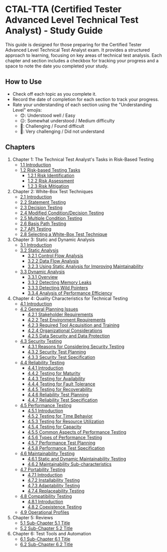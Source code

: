 # CTAL-TTA (Certified Tester Advanced Level Technical Test Analyst) - Study Guide

This guide is designed for those preparing for the Certified Tester Advanced Level Technical Test Analyst exam. It provides a structured approach to learning, focusing on key areas of technical test analysis. Each chapter and section includes a checkbox for tracking your progress and a space to note the date you completed your study.

## How to Use

- Check off each topic as you complete it.
- Record the date of completion for each section to track your progress.
- Rate your understanding of each section using the "Understanding Level" emojis:
  - 😊: Understood well / Easy
  - 😐: Somewhat understood / Medium difficulty
  - 🤢: Challenging / Found difficult
  - 🤮: Very challenging / Did not understand

## Chapters

1. Chapter 1: The Technical Test Analyst's Tasks in Risk-Based Testing
   - [1.1 Introduction](pages/1-technical-test-analysts-tasks-in-risk-based-testing/1.1-introduction.md)
   - [1.2 Risk-based Testing Tasks](pages/1-technical-test-analysts-tasks-in-risk-based-testing/1.2-risk-based-testing-tasks.md)
     - [1.2.1 Risk Identification](pages/1-technical-test-analysts-tasks-in-risk-based-testing/1.2-risk-based-testing-tasks.md#121-risk-identification)
     - [1.2.2 Risk Assessment](pages/1-technical-test-analysts-tasks-in-risk-based-testing/1.2-risk-based-testing-tasks.md#122-risk-assessment)
     - [1.2.3 Risk Mitigation](pages/1-technical-test-analysts-tasks-in-risk-based-testing/1.2-risk-based-testing-tasks.md#123-risk-mitigation)
2. Chapter 2: White-Box Test Techniques
   - [2.1 Introduction](pages/2-white-box-test-techniques/2.1-introduction.md)
   - [2.2 Statement Testing](pages/2-white-box-test-techniques/2.2-statement-testing.md)
   - [2.3 Decision Testing](pages/2-white-box-test-techniques/2.3-decision-testing.md)
   - [2.4 Modified Condition/Decision Testing](pages/2-white-box-test-techniques/2.4-modified-condition-decision-testing.md)
   - [2.5 Multiple Condition Testing](pages/2-white-box-test-techniques/2.5-multiple-condition-testing.md)
   - [2.6 Basis Path Testing](pages/2-white-box-test-techniques/2.6-basis-path-testing.md)
   - [2.7 API Testing](pages/2-white-box-test-techniques/2.7-api-testing.md)
   - [2.8 Selecting a White-Box Test Technique](pages/2-white-box-test-techniques/2.8-selecting-a-white-box-test-technique.md)
3. Chapter 3: Static and Dynamic Analysis
   - [3.1 Introduction](pages/3-static-and-dynamic-analysis/3.1-introduction.md)
   - [3.2 Static Analysis](pages/3-static-and-dynamic-analysis/3.2-static-analysis.md)
     - [3.2.1 Control Flow Analysis](pages/3-static-and-dynamic-analysis/3.2-static-analysis.md#321-control-flow-analysis)
     - [3.2.2 Data Flow Analysis](pages/3-static-and-dynamic-analysis/3.2-static-analysis.md#322-data-flow-analysis)
     - [3.2.3 Using Static Analysis for Improving Maintainability](pages/3-static-and-dynamic-analysis/3.2-static-analysis.md#323-using-static-analysis-for-improving-maintainability)
   - [3.3 Dynamic Analysis](pages/3-static-and-dynamic-analysis/3.3-dynamic-analysis.md)
     - [3.3.1 Overview](pages/3-static-and-dynamic-analysis/3.3-dynamic-analysis.md#331-overview)
     - [3.3.2 Detecting Memory Leaks](pages/3-static-and-dynamic-analysis/3.3-dynamic-analysis.md#332-detecting-memory-leaks)
     - [3.3.3 Detecting Wild Pointers](pages/3-static-and-dynamic-analysis/3.3-dynamic-analysis.md#333-detecting-wild-pointers)
     - [3.3.4 Analysis of Performance Efficiency](pages/3-static-and-dynamic-analysis/3.3-dynamic-analysis.md#334-analysis-of-performance-efficiency)
4. Chapter 4: Quality Characteristics for Technical Testing
   - [4.1 Introduction](pages/4-quality-characteristics-for-technical-testing/4.1-introduction.md)
   - [4.2 General Planning Issues](pages/4-quality-characteristics-for-technical-testing/4.2-general-planning-issues.md)
     - [4.2.1 Stakeholder Requirements](pages/4-quality-characteristics-for-technical-testing/4.2-general-planning-issues.md#421-stakeholder-requirements)
     - [4.2.2 Test Environment Requirements](pages/4-quality-characteristics-for-technical-testing/4.2-general-planning-issues.md#422-test-environment-requirements)
     - [4.2.3 Required Tool Acquisition and Training](pages/4-quality-characteristics-for-technical-testing/4.2-general-planning-issues.md#423-required-tool-acquisition-and-training)
     - [4.2.4 Organizational Considerations](pages/4-quality-characteristics-for-technical-testing/4.2-general-planning-issues.md#424-organizational-considerations)
     - [4.2.5 Data Security and Data Protection](pages/4-quality-characteristics-for-technical-testing/4.2-general-planning-issues.md#425-data-security-and-data-protection)
   - [4.3 Security Testing](pages/4-quality-characteristics-for-technical-testing/4.3-security-testing.md)
     - [4.3.1 Reasons for Considering Security Testing](pages/4-quality-characteristics-for-technical-testing/4.3-security-testing.md#431-reasons-for-considering-security-testing)
     - [4.3.2 Security Test Planning](pages/4-quality-characteristics-for-technical-testing/4.3-security-testing.md#432-security-test-planning)
     - [4.3.3 Security Test Specification](pages/4-quality-characteristics-for-technical-testing/4.3-security-testing.md#433-security-test-specification)
   - [4.4 Reliability Testing](pages/4-quality-characteristics-for-technical-testing/4.4-reliability-testing.md)
     - [4.4.1 Introduction](pages/4-quality-characteristics-for-technical-testing/4.4-reliability-testing.md#441-introduction)
     - [4.4.2 Testing for Maturity](pages/4-quality-characteristics-for-technical-testing/4.4-reliability-testing.md#442-testing-for-maturity)
     - [4.4.3 Testing for Availability](pages/4-quality-characteristics-for-technical-testing/4.4-reliability-testing.md#443-testing-for-availability)
     - [4.4.4 Testing for Fault Tolerance](pages/4-quality-characteristics-for-technical-testing/4.4-reliability-testing.md#444-testing-for-fault-tolerance)
     - [4.4.5 Testing for Recoverability](pages/4-quality-characteristics-for-technical-testing/4.4-reliability-testing.md#445-testing-for-recoverability)
     - [4.4.6 Reliability Test Planning](pages/4-quality-characteristics-for-technical-testing/4.4-reliability-testing.md#446-reliability-test-planning)
     - [4.4.7 Reliability Test Specification](pages/4-quality-characteristics-for-technical-testing/4.4-reliability-testing.md#447-reliability-test-specification)
   - [4.5 Performance Testing](pages/4-quality-characteristics-for-technical-testing/4.5-performance-testing.md)
     - [4.5.1 Introduction](pages/4-quality-characteristics-for-technical-testing/4.5-performance-testing.md#451-introduction)
     - [4.5.2 Testing for Time Behavior](pages/4-quality-characteristics-for-technical-testing/4.5-performance-testing.md#452-testing-for-time-behavior)
     - [4.5.3 Testing for Resource Utilization](pages/4-quality-characteristics-for-technical-testing/4.5-performance-testing.md#453-testing-for-resource-utilization)
     - [4.5.4 Testing for Capacity](pages/4-quality-characteristics-for-technical-testing/4.5-performance-testing.md#454-testing-for-capacity)
     - [4.5.5 Common Aspects of Performance Testing](pages/4-quality-characteristics-for-technical-testing/4.5-performance-testing.md#455-common-aspects-of-performance-testing)
     - [4.5.6 Types of Performance Testing](pages/4-quality-characteristics-for-technical-testing/4.5-performance-testing.md#456-types-of-performance-testing)
     - [4.5.7 Performance Test Planning](pages/4-quality-characteristics-for-technical-testing/4.5-performance-testing.md#457-performance-test-planning)
     - [4.5.8 Performance Test Specification](pages/4-quality-characteristics-for-technical-testing/4.5-performance-testing.md#458-performance-test-specification)
   - [4.6 Maintainability Testing](pages/4-quality-characteristics-for-technical-testing/4.6-maintainability-testing.md)
     - [4.6.1 Static and Dynamic Maintainability Testing](pages/4-quality-characteristics-for-technical-testing/4.6-maintainability-testing.md#461-static-and-dynamic-maintainability-testing)
     - [4.6.2 Maintainability Sub-characteristics](pages/4-quality-characteristics-for-technical-testing/4.6-maintainability-testing.md#462-maintainability-sub-characteristics)
   - [4.7 Portability Testing](pages/4-quality-characteristics-for-technical-testing/4.7-portability-testing.md)
     - [4.7.1 Introduction](pages/4-quality-characteristics-for-technical-testing/4.7-portability-testing.md#471-introduction)
     - [4.7.2 Installability Testing](pages/4-quality-characteristics-for-technical-testing/4.7-portability-testing.md#472-installability-testing)
     - [4.7.3 Adaptability Testing](pages/4-quality-characteristics-for-technical-testing/4.7-portability-testing.md#473-adaptability-testing)
     - [4.7.4 Replaceability Testing](pages/4-quality-characteristics-for-technical-testing/4.7-portability-testing.md#474-replaceability-testing)
   - [4.8 Compatibility Testing](pages/4-quality-characteristics-for-technical-testing/4.8-compatibility-testing.md)
     - [4.8.1 Introduction](pages/4-quality-characteristics-for-technical-testing/4.8-compatibility-testing.md#481-introduction)
     - [4.8.2 Coexistence Testing](pages/4-quality-characteristics-for-technical-testing/4.8-compatibility-testing.md#482-coexistence-testing)
   - [4.9 Operational Profiles](pages/4-quality-characteristics-for-technical-testing/4.9-operational-profiles.md)
5. Chapter 5: Reviews
   - [5.1 Sub-Chapter 5.1 Title](link-to-sub-chapter-5.1)
   - [5.2 Sub-Chapter 5.2 Title](link-to-sub-chapter-5.2)
6. Chapter 6: Test Tools and Automation
   - [6.1 Sub-Chapter 6.1 Title](link-to-sub-chapter-6.1)
   - [6.2 Sub-Chapter 6.2 Title](link-to-sub-chapter-6.2)
